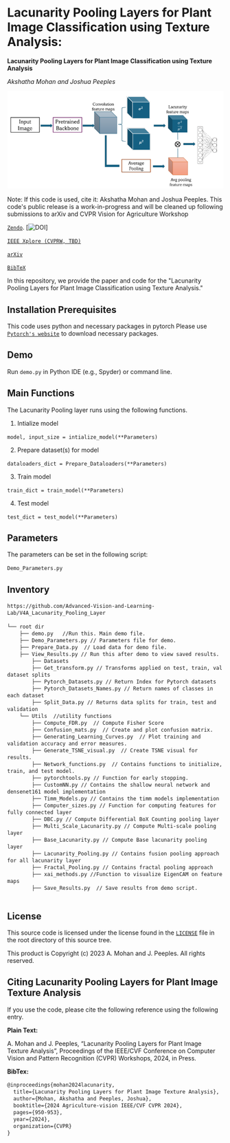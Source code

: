 # Lacunarity Pooling Layers for Plant Image Classification using Texture Analysis:
**Lacunarity Pooling Layers for Plant Image Classification using Texture Analysis**

_Akshatha Mohan and Joshua Peeples_

![Fig1_Workflow](Images/overviewimage.png)

Note: If this code is used, cite it: Akshatha Mohan and Joshua Peeples. This code's public release is a work-in-progress and will be cleaned up following submissions to arXiv and CVPR Vision for Agriculture Workshop

[`Zendo`](). 
[![DOI]()]

[`IEEE Xplore (CVPRW, TBD)`]()

[`arXiv`](https://arxiv.org/abs/2404.16268)

[`BibTeX`]()

In this repository, we provide the paper and code for the "Lacunarity Pooling Layers for Plant Image Classification using Texture Analysis."

## Installation Prerequisites

This code uses python and necessary packages in pytorch
Please use [`Pytorch's website`](https://pytorch.org/get-started/locally/) to download necessary packages.

## Demo

Run `demo.py` in Python IDE (e.g., Spyder) or command line. 

## Main Functions

The Lacunarity Pooling layer runs using the following functions. 

1. Intialize model  

```model, input_size = intialize_model(**Parameters)```

2. Prepare dataset(s) for model

 ```dataloaders_dict = Prepare_Dataloaders(**Parameters)```

3. Train model 

```train_dict = train_model(**Parameters)```

4. Test model

```test_dict = test_model(**Parameters)```


## Parameters
The parameters can be set in the following script:

```Demo_Parameters.py```

## Inventory

```
https://github.com/Advanced-Vision-and-Learning-Lab/V4A_Lacunarity_Pooling_Layer

└── root dir
	├── demo.py   //Run this. Main demo file.
	├── Demo_Parameters.py // Parameters file for demo.
	├── Prepare_Data.py  // Load data for demo file.
	├── View_Results.py // Run this after demo to view saved results.
    	├── Datasets
		├── Get_transform.py // Transforms applied on test, train, val dataset splits
		├── Pytorch_Datasets.py // Return Index for Pytorch datasets
		├── Pytorch_Datasets_Names.py // Return names of classes in each dataset
		├── Split_Data.py // Returns data splits for train, test and validation
	└── Utils  //utility functions
		├── Compute_FDR.py  // Compute Fisher Score
		├── Confusion_mats.py  // Create and plot confusion matrix.
		├── Generating_Learning_Curves.py  // Plot training and validation accuracy and error measures.
		├── Generate_TSNE_visual.py  // Create TSNE visual for results.
		├── Network_functions.py  // Contains functions to initialize, train, and test model. 
		├── pytorchtools.py // Function for early stopping.
		├── CustomNN.py // Contains the shallow neural network and densenet161 model implementation
		├── Timm_Models.py // Contains the timm models implementation
		├── Computer_sizes.py // Function for computing features for fully connected layer
		├── DBC.py // Compute Differential BoX Counting pooling layer
		├── Multi_Scale_Lacunarity.py // Compute Multi-scale pooling layer
		├── Base_Lacunarity.py // Compute Base lacunarity pooling layer
		├── Lacunarity_Pooling.py // Contains fusion pooling approach for all lacunarity layer
		├── Fractal_Pooling.py // Contains fractal pooling approach
		├── xai_methods.py //Function to visualize EigenCAM on feature maps
    	├── Save_Results.py  // Save results from demo script.
		
```

## License

This source code is licensed under the license found in the [`LICENSE`](LICENSE) 
file in the root directory of this source tree.

This product is Copyright (c) 2023 A. Mohan and J. Peeples. All rights reserved.

## <a name="CitingLacunarity"></a>Citing Lacunarity Pooling Layers for Plant Image Texture Analysis

If you use the code, please cite the following 
reference using the following entry.

**Plain Text:**

A. Mohan and J. Peeples, “Lacunarity Pooling Layers for Plant Image Texture Analysis”, Proceedings of the IEEE/CVF Conference on Computer Vision and Pattern Recognition (CVPR) Workshops, 2024, in Press.

**BibTex:**
```
@inproceedings{mohan2024lacunarity,
  title={Lacunarity Pooling Layers for Plant Image Texture Analysis},
  author={Mohan, Akshatha and Peeples, Joshua},
  booktitle={2024 Agriculture-vision IEEE/CVF CVPR 2024},
  pages={950-953},
  year={2024},
  organization={CVPR}
}

```
